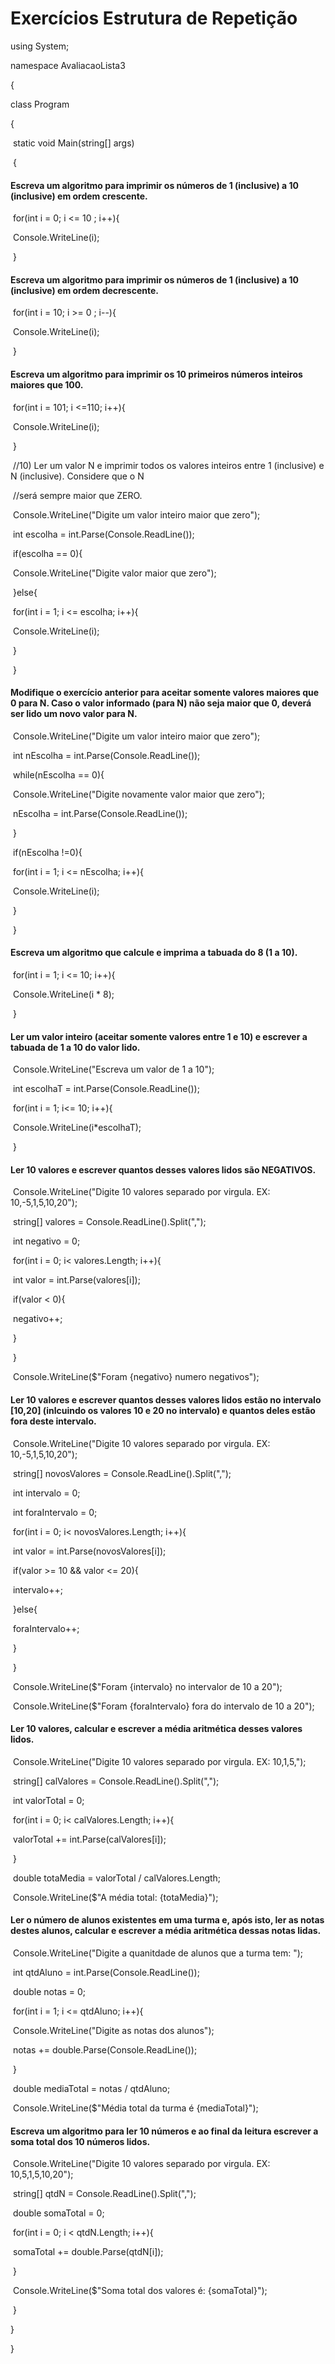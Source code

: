 # Exercícios Estrutura de Repetição

using System;

namespace AvaliacaoLista3

{

  class Program

  {

​    static void Main(string[] args)

​    {      

#### Escreva um algoritmo para imprimir os números de 1 (inclusive) a 10 (inclusive) em ordem crescente.

​      for(int i = 0; i <= 10 ; i++){

​        Console.WriteLine(i);

​      }

#### Escreva um algoritmo para imprimir os números de 1 (inclusive) a 10 (inclusive) em ordem decrescente.

​      for(int i = 10; i >= 0 ; i--){

​        Console.WriteLine(i);

​      }

#### Escreva um algoritmo para imprimir os 10 primeiros números inteiros maiores que 100.

​      for(int i = 101; i <=110; i++){

​        Console.WriteLine(i);

​      }

​      //10) Ler um valor N e imprimir todos os valores inteiros entre 1 (inclusive) e N (inclusive). Considere que o N

​      //será sempre maior que ZERO.

​      Console.WriteLine("Digite um valor inteiro maior que zero");

​      int escolha = int.Parse(Console.ReadLine());      

​      if(escolha == 0){

​        Console.WriteLine("Digite valor maior que zero");

​      }else{

​        for(int i = 1; i <= escolha; i++){

​          Console.WriteLine(i);

​        }

​      }

#### Modifique o exercício anterior para aceitar somente valores maiores que 0 para N. Caso o valor informado (para N) não seja maior que 0, deverá ser lido um novo valor para N.

​      Console.WriteLine("Digite um valor inteiro maior que zero");

​      int nEscolha = int.Parse(Console.ReadLine());      

​      while(nEscolha == 0){

​          Console.WriteLine("Digite novamente valor maior que zero");

​          nEscolha = int.Parse(Console.ReadLine());  

​      }

​      if(nEscolha !=0){

​        for(int i = 1; i <= nEscolha; i++){

​          Console.WriteLine(i);

​        }

​      }

#### Escreva um algoritmo que calcule e imprima a tabuada do 8 (1 a 10).

​      for(int i = 1; i <= 10; i++){

​        Console.WriteLine(i * 8);

​      }

#### Ler um valor inteiro (aceitar somente valores entre 1 e 10) e escrever a tabuada de 1 a 10 do valor lido.

​      Console.WriteLine("Escreva um valor de 1 a 10");

​      int escolhaT = int.Parse(Console.ReadLine());

​      for(int i = 1; i<= 10; i++){

​        Console.WriteLine(i*escolhaT);

​      }

#### Ler 10 valores e escrever quantos desses valores lidos são NEGATIVOS.

​      Console.WriteLine("Digite 10 valores separado por virgula. EX: 10,-5,1,5,10,20");

​      string[] valores = Console.ReadLine().Split(",");

​      int negativo = 0;

​      for(int i = 0; i< valores.Length; i++){

​        int valor = int.Parse(valores[i]);

​        if(valor < 0){

​          negativo++;

​        }

​      }

​      Console.WriteLine($"Foram {negativo} numero negativos");



#### Ler 10 valores e escrever quantos desses valores lidos estão no intervalo [10,20] (inlcuindo os valores 10 e 20 no intervalo) e quantos deles estão fora deste intervalo.

​      Console.WriteLine("Digite 10 valores separado por virgula. EX: 10,-5,1,5,10,20");

​      string[] novosValores = Console.ReadLine().Split(",");

​      int intervalo = 0;

​      int foraIntervalo = 0;

​      for(int i = 0; i< novosValores.Length; i++){

​        int valor = int.Parse(novosValores[i]);

​        if(valor >= 10 && valor <= 20){

​          intervalo++;

​        }else{

​          foraIntervalo++;

​        }

​      }

​      Console.WriteLine($"Foram {intervalo} no intervalor de 10 a 20");

​      Console.WriteLine($"Foram {foraIntervalo} fora do intervalo de 10 a 20");



#### Ler 10 valores, calcular e escrever a média aritmética desses valores lidos.

​      Console.WriteLine("Digite 10 valores separado por virgula. EX: 10,1,5,");

​      string[] calValores = Console.ReadLine().Split(",");

​      int valorTotal = 0;

​      for(int i = 0; i< calValores.Length; i++){

​        valorTotal += int.Parse(calValores[i]);

​      }

​      double totaMedia = valorTotal / calValores.Length;

​      Console.WriteLine($"A média total: {totaMedia}");



#### Ler o número de alunos existentes em uma turma e, após isto, ler as notas destes alunos, calcular e escrever a média aritmética dessas notas lidas.

​      Console.WriteLine("Digite a quanitdade de alunos que a turma tem: ");

​      int qtdAluno = int.Parse(Console.ReadLine());

​      double notas = 0;

​      for(int i = 1; i <= qtdAluno; i++){

​        Console.WriteLine("Digite as notas dos alunos");

​        notas += double.Parse(Console.ReadLine());

​      }

​      double mediaTotal = notas / qtdAluno;

​      Console.WriteLine($"Média total da turma é {mediaTotal}");



#### Escreva um algoritmo para ler 10 números e ao final da leitura escrever a soma total dos 10 números lidos.

​      Console.WriteLine("Digite 10 valores separado por virgula. EX: 10,5,1,5,10,20");

​      string[] qtdN = Console.ReadLine().Split(",");

​      double somaTotal = 0;

​      for(int i = 0; i < qtdN.Length; i++){

​        somaTotal += double.Parse(qtdN[i]);

​      }

​      Console.WriteLine($"Soma total dos valores é: {somaTotal}");

​    }

  }

}